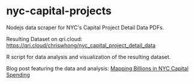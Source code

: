 # nyc-capital-projects

Nodejs data scraper for NYC's Capital Project Detail Data PDFs.

Resulting Dataset on qri.cloud: https://qri.cloud/chriswhong/nyc_capital_project_detail_data

R script for data analysis and visualization of the resulting dataset.

Blog post featuring the data and analysis: [Mapping Billions in NYC Capital Spending](https://medium.com/qri-io/mapping-billions-in-nyc-capital-spending-97a23af250c2)
